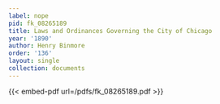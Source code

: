 ```yaml
---
label: nope
pid: fk_08265189
title: Laws and Ordinances Governing the City of Chicago
year: '1890'
author: Henry Binmore
order: '136'
layout: single
collection: documents
---
```



{{< embed-pdf url=/pdfs/fk_08265189.pdf >}}